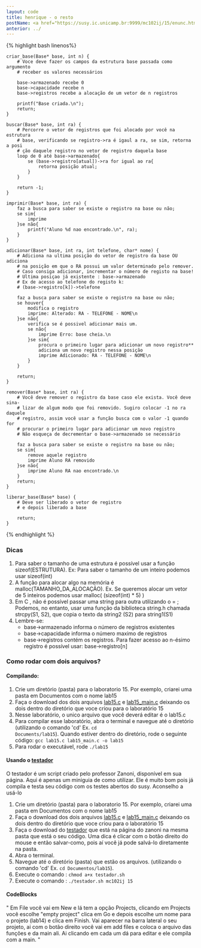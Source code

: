 ```yaml
---
layout: code
title: henrique - o resto
postName: <a href="https://susy.ic.unicamp.br:9999/mc102ij/15/enunc.html">Laboratório 15 - Registros com Ponteiros </a>
anterior: ../
---
```



{% highlight bash linenos%}

    criar_base(Base* base, int n) {
        # Voce deve fazer os campos da estrutura base passada como argumento
        # receber os valores necessários

        base->armazenado recebe 0
        base->capacidade recebe n
        base->registros recebe a alocação de um vetor de n registros

        printf("Base criada.\n");
        return;
    }

    buscar(Base* base, int ra) {
        # Percorre o vetor de registros que foi alocado por você na estrutura
        # base, verificando se registro->ra é igaul a ra, se sim, retorna a posi
        # ção daquele registro no vetor de registro daquela base
        loop de 0 até base->armazenado{
            se (base->registro[atual])->ra for igual ao ra{
                retorna posição atual;
            }
        }

        return -1;
    }

    imprimir(Base* base, int ra) {
        faz a busca para saber se existe o registro na base ou não;
        se sim{
            imprime
        }se não{
            printf("Aluno %d nao encontrado.\n", ra);
        }
    }

    adicionar(Base* base, int ra, int telefone, char* nome) {
        # Adiciona na ultima posição do vetor de registro da base OU adiciona
        # na posição em que o RA possui um valor determinado pelo remover.
        # Caso consiga adicionar, incrementar o número de registo na base!
        # Ultima posiçao já existente : base->armazenado
        # Ex de acesso ao telefone do registo k:
        # (base->registro[k])->telefone

        faz a busca para saber se existe o registro na base ou não;
        se houver{
            modifica o registro
            imprime: Alterado: RA - TELEFONE - NOME\n
        }se não{
            verifica se é possivel adicionar mais um.
            se não{
                imprime Erro: base cheia.\n
            }se sim{
                procura o primeiro lugar para adicionar um novo registro**
                adiciona um novo registro nessa posição
                imprime Adicionado: RA - TELEFONE - NOME\n
            }
        }

        return;
    }

    remover(Base* base, int ra) {
        # Você deve remover o registro da base caso ele exista. Você deve sina-
        # lizar de algum modo que foi removido. Sugiro colocar -1 no ra daquele
        # registro, assim você usar a função busca com o valor -1 quando for
        # procurar o primeiro lugar para adicionar um novo registro
        # Não esqueça de decrementar o base->armazenado se necessário

        faz a busca para saber se existe o registro na base ou não;
        se sim{
            remove aquele registro
            imprime Aluno RA removido
        }se não{
            imprime Aluno RA nao encontrado.\n
        }
        return;
    }

    liberar_base(Base* base) {
        # Deve ser liberado o vetor de registro
        # e depois liberado a base

        return;
    }



{% endhighlight %}

### Dicas
1. Para saber o tamanho de uma estrutura é possível usar a função sizeof(ESTRUTURA). Ex: Para saber o tamanho de um inteiro podemos usar sizeof(int)
2. A função para alocar algo na memória é malloc(TAMANHO_DA_ALOCAÇÃO). Ex. Se queremos alocar um vetor de 5 inteiros podemos usar malloc( (sizeof(int) * 5) )
3. Em C , não é possível passar uma string para outra utilizando o = ; Podemos, no entanto, usar uma função da biblioteca string.h chamada strcpy(S1, S2), que copia o texto da string2 (S2) para string1(S1)
4. Lembre-se:
    - base->armazenado informa o número de registros existentes
    - base->capacidade informa o número maximo de registros
    - base->registros contém os registros. Para fazer acesso ao n-ésimo registro é possível usar: base->registro[n]


### Como rodar com dois arquivos?

#### Compilando:
1. Crie um diretório (pasta) para o laboratorio 15. Por exemplo, criarei uma pasta em Documentos com o nome lab15
2. Faça o download dos dois arquivos [lab15.c](https://susy.ic.unicamp.br:9999/mc102ij/15/aux/lab15.c) e [lab15_main.c](https://susy.ic.unicamp.br:9999/mc102ij/15/aux/lab15_main.c) deixando os dois dentro do diretório que voce criou para o laboratório 15
3. Nesse laboratório, o unico arquivo que você deverá editar é o lab15.c
4. Para compilar esse laboratório, abra o terminal e navegue até o diretório (utilizando o comando 'cd' Ex. <code>cd Documents/lab15</code>). Quando estiver dentro do diretório, rode o seguinte código:
<code>gcc lab15.c lab15_main.c -o lab15</code>
5. Para rodar o executável, rode <code>./lab15</code>

#### Usando o [testador](http://www.ic.unicamp.br/~zanoni/mc102/2016-1s/testador/)
O testador é um script criado pelo professor Zanoni, disponível em sua página. Aqui é apenas um miniguia de como utilizar.
Ele é muito bom pois já compila e testa seu código com os testes abertos do susy. Aconselho a usá-lo

 1. Crie um diretório (pasta) para o laboratorio 15. Por exemplo, criarei uma pasta em Documentos com o nome lab15
 2. Faça o download dos dois arquivos [lab15.c](https://susy.ic.unicamp.br:9999/mc102ij/15/aux/lab15.c) e [lab15_main.c](https://susy.ic.unicamp.br:9999/mc102ij/15/aux/lab15_main.c) deixando os dois dentro do diretório que voce criou para o laboratório 15
 3. Faça o download do [testador](http://www.ic.unicamp.br/~zanoni/mc102/2016-1s/testador/testador.sh) que está na página do zanoni na mesma pasta que está o seu código. Uma dica é clicar com o botão direito do mouse e então salvar-como, pois aí você já pode salvá-lo diretamente na pasta.
 4. Abra o terminal.
 5. Navegue até o diretório (pasta) que estão os arquivos. (utilizando o comando 'cd' Ex. `cd Documentos/lab15`).
 6. Execute o comando : `chmod a+x testador.sh`
 7. Execute o comando : `./testador.sh mc102ij 15`

#### CodeBlocks

" Em File você vai em New e lá tem a opção Projects, clicando em Projects você escolhe "empty project" clica em Go e depois escolhe um nome para o projeto (lab14) e clica em Finish. Vai aparecer na barra lateral o seu projeto, ai com o botão direito você vai em add files e coloca o arquivo das funções e da main ali. Ai clicando em cada um dá para editar e ele compila com a main. "
